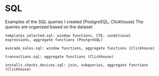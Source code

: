 # SQL
Examples of the SQL queries I created (PostgreSQL; Clickhouse)
The queries are organized based on the dataset:

    templates_selected.sql: window functions, CTE, conditional expressions, aggregate functions (PostgreSQL)

    avocado_sales.sql: window functions, aggregate functions (Clickhouse)

    transactions.sql: aggregate functions (Clickhouse)

    installs_checks_devices.sql: join, subqueries, aggregate functions  (Clickhouse)

